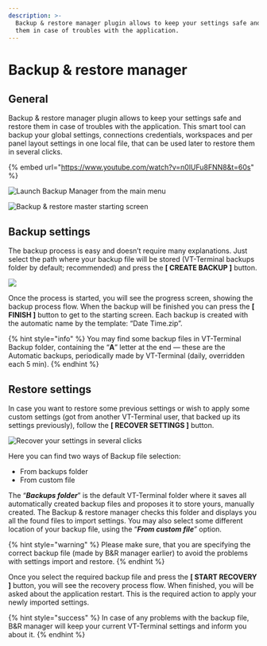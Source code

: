 ```yaml
---
description: >-
  Backup & restore manager plugin allows to keep your settings safe and restore
  them in case of troubles with the application.
---
```


# Backup & restore manager

## General

Backup & restore manager plugin allows to keep your settings safe and restore them in case of troubles with the application. This smart tool can backup your global settings, connections credentials, workspaces and per panel layout settings in one local file, that can be used later to restore them in several clicks.

{% embed url="https://www.youtube.com/watch?v=n0lUFu8FNN8&t=60s" %}

![Launch Backup Manager from the main menu](../.gitbook/assets/backup-manager.png)

![Backup &amp; restore master starting screen](../.gitbook/assets/backupmanager.png)

## Backup settings

The backup process is easy and doesn’t require many explanations. Just select the path where your backup file will be stored \(VT-Terminal backups folder by default; recommended\) and press the **\[ CREATE BACKUP \]** button.

![](../.gitbook/assets/backupsettings1.png)

Once the process is started, you will see the progress screen, showing the backup process flow. When the backup will be finished you can press the **\[ FINISH \]** button to get to the starting screen. Each backup is created with the automatic name by the template: “Date Time.zip”.

{% hint style="info" %}
You may find some backup files in VT-Terminal Backup folder, containing the “**A**” letter at the end — these are the Automatic backups, periodically made by VT-Terminal \(daily, overridden each 5 min\).
{% endhint %}

## Restore settings

In case you want to restore some previous settings or wish to apply some custom settings \(got from another VT-Terminal user, that backed up its settings previously\), follow the **\[ RECOVER SETTINGS \]** button.

![Recover your settings in several clicks](../.gitbook/assets/restoresettings.png)

Here you can find two ways of Backup file selection:

* From backups folder 
* From custom file

The “_**Backups folder**_” is the default VT-Terminal folder where it saves all automatically created backup files and proposes it to store yours, manually created. The Backup & restore manager checks this folder and displays you all the found files to import settings. You may also select some different location of your backup file, using the “_**From custom file**_” option.

{% hint style="warning" %}
Please make sure, that you are specifying the correct backup file \(made by B&R manager earlier\) to avoid the problems with settings import and restore.
{% endhint %}

Once you select the required backup file and press the **\[ START RECOVERY \]** button, you will see the recovery process flow. When finished, you will be asked about the application restart. This is the required action to apply your newly imported settings.

{% hint style="success" %}
In case of any problems with the backup file, B&R manager will keep your current VT-Terminal settings and inform you about it.
{% endhint %}



